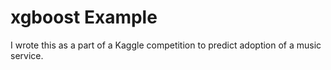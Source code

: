 # xgboost Example


I wrote this as a part of a Kaggle competition to predict adoption of a music service.
